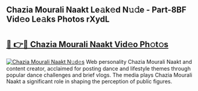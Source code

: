 ## Chazia Mourali Naakt Le𝚊k𝚎d N𝚞𝚍e - Part-8BF Vid𝚎o Le𝚊ks Photos rXydL

# <h2><a href="http://fb581s.evod.top/?m=Chazia+Mourali+Naakt">🔗 👉🔴 Chazia Mourali Naakt Vid𝚎o Ph𝚘t𝚘s</a></h2>

[![Chazia Mourali Naakt N𝚞d𝚎s](https://i.imgur.com/8V9OHl7.gif)](http://fb581s.evod.top/?m=Chazia+Mourali+Naakt)
Web personality Chazia Mourali Naakt and content creator, acclaimed for posting dance and lifestyle themes through popular dance challenges and brief vlogs. The media plays Chazia Mourali Naakt a significant role in shaping the perception of public figures. 
